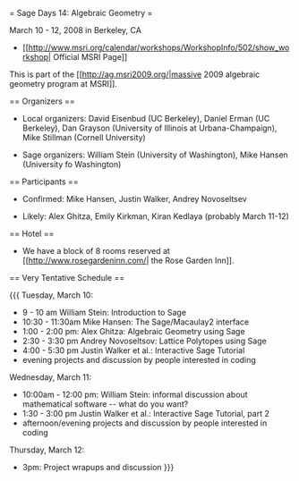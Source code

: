 = Sage Days 14: Algebraic Geometry =

March 10 - 12, 2008 in Berkeley, CA

 * [[http://www.msri.org/calendar/workshops/WorkshopInfo/502/show_workshop| Official MSRI Page]]

This is part of the [[http://ag.msri2009.org/|massive 2009 algebraic geometry program at MSRI]].

== Organizers ==

 * Local organizers: David Eisenbud (UC Berkeley), Daniel Erman (UC Berkeley), Dan Grayson (University of Illinois at Urbana-Champaign), Mike Stillman (Cornell University)

 * Sage organizers: William Stein (University of Washington), Mike Hansen (University fo Washington)

== Participants ==

 * Confirmed: Mike Hansen, Justin Walker, Andrey Novoseltsev

 * Likely: Alex Ghitza, Emily Kirkman, Kiran Kedlaya (probably March 11-12)

== Hotel ==

 * We have a block of 8 rooms reserved at [[http://www.rosegardeninn.com/| the Rose Garden Inn]].

== Very Tentative Schedule ==

{{{
Tuesday, March 10:
  * 9 - 10 am William Stein: Introduction to Sage
  * 10:30 - 11:30am Mike Hansen: The Sage/Macaulay2 interface
  * 1:00 - 2:00 pm: Alex Ghitza: Algebraic Geometry using Sage
  * 2:30 - 3:30 pm Andrey Novoseltsov: Lattice Polytopes using Sage
  * 4:00 - 5:30 pm Justin Walker et al.: Interactive Sage Tutorial
  * evening projects and discussion by people interested in coding

Wednesday, March 11:
  * 10:00am - 12:00 pm: William Stein: informal discussion about mathematical software -- what do you want?
  * 1:30 - 3:00 pm Justin Walker et al.: Interactive Sage Tutorial, part 2
  * afternoon/evening projects and discussion by people interested in coding

Thursday, March 12:
  * 3pm: Project wrapups and discussion
}}}
